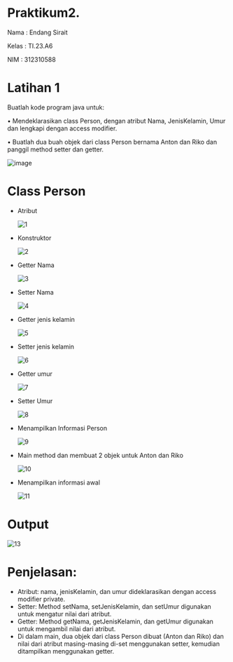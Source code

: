 # Praktikum2.
Nama  : Endang Sirait

Kelas : TI.23.A6

NIM   : 312310588

# Latihan 1
Buatlah kode program java untuk:

• Mendeklarasikan class Person, dengan
atribut Nama, JenisKelamin, Umur dan
lengkapi dengan access modifier.

• Buatlah dua buah objek dari class Person
bernama Anton dan Riko dan panggil
method setter dan getter.

![image](https://github.com/user-attachments/assets/91aa6572-8ba9-46be-bd3f-e45e1e4f68ce)

# Class Person
* Atribut
  
  ![1](https://github.com/user-attachments/assets/781b28aa-73bf-402b-9795-7d92c133a1d0)

* Konstruktor
  
  ![2](https://github.com/user-attachments/assets/d827a3ff-431d-436b-9d24-8c504762582f)

* Getter Nama
  
    ![3](https://github.com/user-attachments/assets/d4ed28b9-30ec-4a92-a81e-678bad5f88bd)

* Setter Nama
  
  ![4](https://github.com/user-attachments/assets/ab80b623-5ae6-46c5-945a-39318533d848)

* Getter jenis kelamin
  
  ![5](https://github.com/user-attachments/assets/8abe6382-8d19-42c8-8eec-4241ce1e9cad)

* Setter jenis kelamin
  
    ![6](https://github.com/user-attachments/assets/64c7d2f8-0a91-4db8-8cf8-a661b4478bea)

* Getter umur
  
    ![7](https://github.com/user-attachments/assets/f41bf4dc-d616-4324-8a5c-acd59a0ffc56)

* Setter Umur
  
  ![8](https://github.com/user-attachments/assets/3c8db3de-4907-44cc-8e2c-335a6c29f5a2)

* Menampilkan Informasi Person
  
     ![9](https://github.com/user-attachments/assets/7862e400-de78-46da-925a-0f752b52c0f4)

*  Main method dan membuat 2 objek untuk Anton dan Riko
  
   ![10](https://github.com/user-attachments/assets/ca33b187-fac4-4356-a1ed-1c7a0fbde4e1)

* Menampilkan informasi awal
  
   ![11](https://github.com/user-attachments/assets/af472412-50c7-4928-899e-b0d2d9bcf803)

# Output

![13](https://github.com/user-attachments/assets/176b1f39-0bfc-4b7d-8cab-610e572c48f5)

# Penjelasan:
* Atribut: nama, jenisKelamin, dan umur dideklarasikan dengan access modifier private.
* Setter: Method setNama, setJenisKelamin, dan setUmur digunakan untuk mengatur nilai dari atribut.
* Getter: Method getNama, getJenisKelamin, dan getUmur digunakan untuk mengambil nilai dari atribut.
* Di dalam main, dua objek dari class Person dibuat (Anton dan Riko) dan nilai dari atribut masing-masing di-set menggunakan setter, kemudian ditampilkan menggunakan getter.





      






